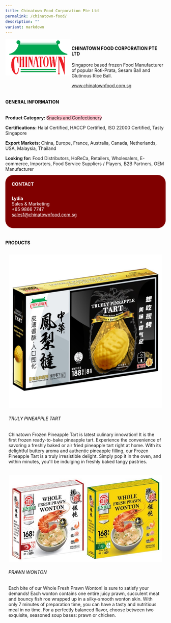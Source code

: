 ```yaml
---
title: Chinatown Food Corporation Pte Ltd
permalink: /chinatown-food/
description: ""
variant: markdown
---
```

<div class="flex-paragraph">
	<div style="display: flex; flex-wrap: wrap;" class="flex-container">
		<div style="flex: 1 1 40%; display: block;" class="card sgds">
			<img src="/images/Chinatown%20Food/chinatown_food_logo.png">
		</div>
		<div style="flex: 1 1 58%; display: block; margin-left: 3px" class="card-sgds">
			<h4 style="text-transform: uppercase; color: black;"><b>Chinatown Food Corporation Pte Ltd</b></h4>
			<p>Singapore based frozen Food Manufacturer of popular Roti-Prata, Sesam Ball and Glutinous Rice Ball.</p>
			<p><a target="_blank" href="https://www.chinatownfood.com.sg">www.chinatownfood.com.sg</a></p>
		</div>
	</div>
</div>

<h4 style="text-transform: uppercase; color: black;">
	<b>General Information</b>
</h4>
<div style="display: flex; flex-wrap: wrap;" class="flex-container">
	<div style="flex: 1 1 65%; display: block; align-self: stretch" class="card sgds">
		<div class="flex-paragraph">
			<p>
				<b>Product Category: </b>
				<span style="background-color: pink; border-radius: 10px;">Snacks and Confectionery</span>
			</p>
			<p>
				<b>Certifications: </b>Halal Certified, HACCP Certified, ISO 22000 Certified, Tasty Singapore
			</p>
			<p>
				<b>Export Markets: </b>China, Europe, France, Australia, Canada, Netherlands, USA, Malaysia, Thailand
			</p>
			<p style="margin-bottom: 10px;">
				<b>Looking for: </b>Food Distributors, HoReCa, Retailers, Wholesalers, E-commerce, Importers, Food Service Suppliers / Players, B2B Partners, OEM Manufacturer
			</p>
		</div>
	</div>
	<div style="flex: 1 1 35%; padding: 10px; display: block; background-color: maroon; border-radius: 25px; align-self: center;" class="card sgds">
		<h4 style="color: white; margin-top: 10px; margin-left: 10px;">CONTACT</h4>
		<div class="flex-paragraph">
			<p style="padding: 10px; color: white;">
				<b>Lydia</b>
				<br>Sales &amp; Marketing<br>+65 9866 7747<br>
				<a style="color: white;" href="mailto:sales1@chinatownfood.com.sg">sales1@chinatownfood.com.sg</a>
			</p>
		</div>
	</div>
</div>
<br>
<h4 style="text-transform: uppercase; color: black;">
	<b>Products</b>
</h4>
<div style="display: flex; flex-wrap: wrap;">
	<div style="flex: 1 1 47%; margin: 10px; display: block;" class="card sgds">
		<div style="display: block;" class="flex-image">
			<img src="/images/Chinatown%20Food/chinatown_food_product_01.jpg">
		</div>
		<div class="flex-paragraph">
			<h6 style="text-transform: uppercase; color: black;">Truly Pineapple Tart</h6>
			<p>Chinatown Frozen Pineapple Tart is latest culinary innovation! It is the first frozen ready-to-bake pineapple tart. Experience the convenience of savoring a freshly baked or air fried pineapple tart right at home. With its delightful buttery aroma and authentic pineapple filling, our Frozen Pineapple Tart is a truly irresistible delight. Simply pop it in the oven, and within minutes, you'll be indulging in freshly baked tangy pastries.</p>
		</div>
	</div>
	<div style="flex: 1 1 47%; margin: 10px; display: block;" class="card sgds">
		<div style="display: block;" class="flex-image">
			<img src="/images/Chinatown%20Food/chinatown_food_product_02.jpg">
		</div>
		<div class="flex-paragraph">
			<h6 style="text-transform: uppercase; color: black;">Prawn Wonton</h6>
			<p>Each bite of our Whole Fresh Prawn Wonton! is sure to satisfy your demands! Each wonton contains one entire juicy prawn, succulent meat and bouncy fish roe wrapped up in a silky-smooth wonton skin. With only 7 minutes of preparation time, you can have a tasty and nutritious meal in no time. For a perfectly balanced flavor, choose between two exquisite, seasoned soup bases: prawn or chicken.</p>
		</div>
	</div>
</div>